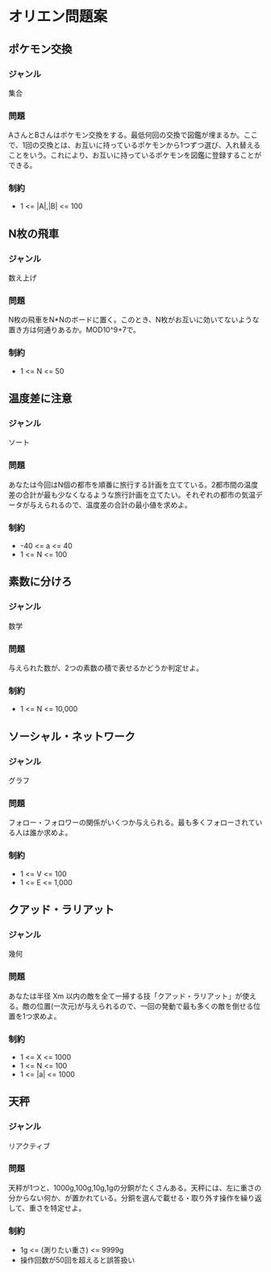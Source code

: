 # オリエン問題案

## ポケモン交換

### ジャンル

集合

### 問題

AさんとBさんはポケモン交換をする。最低何回の交換で図鑑が埋まるか。ここで、1回の交換とは、お互いに持っているポケモンから1つずつ選び、入れ替えることをいう。これにより、お互いに持っているポケモンを図鑑に登録することができる。

### 制約

* 1 <= |A|,|B| <= 100

## N枚の飛車

### ジャンル

数え上げ

### 問題

N枚の飛車をN*Nのボードに置く。このとき、N枚がお互いに効いてないような置き方は何通りあるか。MOD10^9+7で。


### 制約

* 1 <= N <= 50

## 温度差に注意

### ジャンル

ソート

### 問題

あなたは今回はN個の都市を順番に旅行する計画を立てている。2都市間の温度差の合計が最も少なくなるような旅行計画を立てたい。それぞれの都市の気温データが与えられるので、温度差の合計の最小値を求めよ。

### 制約

* -40 <= a <= 40
* 1 <= N <= 100

## 素数に分けろ

### ジャンル

数学

### 問題

与えられた数が、2つの素数の積で表せるかどうか判定せよ。

### 制約

* 1 <= N <= 10,000

## ソーシャル・ネットワーク

### ジャンル

グラフ

### 問題

フォロー・フォロワーの関係がいくつか与えられる。最も多くフォローされている人は誰か求めよ。

### 制約

* 1 <= V <= 100
* 1 <= E <= 1,000

## クアッド・ラリアット

### ジャンル

幾何

### 問題

あなたは半径 Xm 以内の敵を全て一掃する技「クアッド・ラリアット」が使える。敵の位置(一次元)が与えられるので、一回の発動で最も多くの敵を倒せる位置を1つ求めよ。

### 制約

* 1 <= X <= 1000
* 1 <= N <= 100
* 1 <= |a| <= 1000

## 天秤

### ジャンル

リアクティブ

### 問題

天秤が1つと、1000g,100g,10g,1gの分銅がたくさんある。天秤には、左に重さの分からない何か、が置かれている。分銅を選んで載せる・取り外す操作を繰り返して、重さを特定せよ。

### 制約

* 1g <= (測りたい重さ) <= 9999g
* 操作回数が50回を超えると誤答扱い
